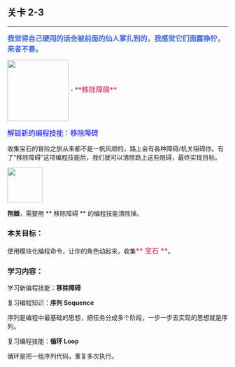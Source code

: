 ## 关卡 2-3

------
<font color=#4169E1 size=3>**我觉得自己硬闯的话会被前面的仙人掌扎到的，我感觉它们面露狰狞，来者不善。**</font>

<img src="./scene/image/remove_obstacle.png" width = "140" alt="" align=center />
  - <font color=#DC143C size=3>**移除障碍**</font>

<font color=#0000FF size=3>解锁新的编程技能：移除障碍</font>

收集宝石的冒险之旅从来都不是一帆风顺的，路上会有各种障碍/机关阻碍你。有了“移除障碍”这项编程技能后，我们就可以清除路上这些阻碍，最终实现目标。

<img src="./scene/image/obj_obstacle.png" width = "80" alt="" align=center />

 **荆棘**，需要用 ** 移除障碍 ** 的编程技能清除掉。
 
### 本关目标：
使用模块化编程命令，让你的角色动起来，收集<font color=#DC143C size=3>** 宝石 **</font>。

### 学习内容：

学习新编程技能：**移除障碍**

复习编程知识：**序列 Sequence**

序列是编程中最基础的思想，把任务分成多个阶段，一步一步去实现的思想就是序列。

复习编程技能：**循环 Loop**

循环是把一组序列代码，重复多次执行。
